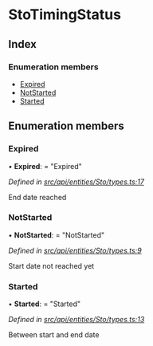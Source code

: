 # StoTimingStatus

## Index

### Enumeration members

* [Expired](stotimingstatus.md#expired)
* [NotStarted](stotimingstatus.md#notstarted)
* [Started](stotimingstatus.md#started)

## Enumeration members

### Expired

• **Expired**: = "Expired"

_Defined in_ [_src/api/entities/Sto/types.ts:17_](https://github.com/PolymathNetwork/polymesh-sdk/blob/7362b318/src/api/entities/Sto/types.ts#L17)

End date reached

### NotStarted

• **NotStarted**: = "NotStarted"

_Defined in_ [_src/api/entities/Sto/types.ts:9_](https://github.com/PolymathNetwork/polymesh-sdk/blob/7362b318/src/api/entities/Sto/types.ts#L9)

Start date not reached yet

### Started

• **Started**: = "Started"

_Defined in_ [_src/api/entities/Sto/types.ts:13_](https://github.com/PolymathNetwork/polymesh-sdk/blob/7362b318/src/api/entities/Sto/types.ts#L13)

Between start and end date

